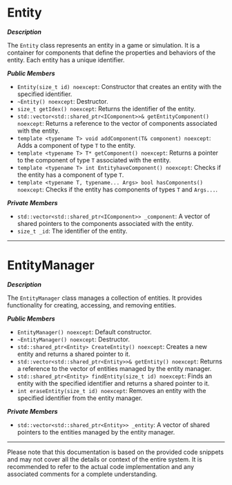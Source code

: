 # Entity

***Description***

The `Entity` class represents an entity in a game or simulation. It is a container for components that define the properties and behaviors of the entity. Each entity has a unique identifier.

***Public Members***

- `Entity(size_t id) noexcept`: Constructor that creates an entity with the specified identifier.
- `~Entity() noexcept`: Destructor.
- `size_t getIdex() noexcept`: Returns the identifier of the entity.
- `std::vector<std::shared_ptr<IComponent>>& getEntityComponent() noexcept`: Returns a reference to the vector of components associated with the entity.
- `template <typename T> void addComponent(T& component) noexcept`: Adds a component of type `T` to the entity.
- `template <typename T> T* getComponent() noexcept`: Returns a pointer to the component of type `T` associated with the entity.
- `template <typename T> int EntityhaveComponent() noexcept`: Checks if the entity has a component of type `T`.
- `template <typename T, typename... Args> bool hasComponents() noexcept`: Checks if the entity has components of types `T` and `Args...`.

***Private Members***

- `std::vector<std::shared_ptr<IComponent>> _component`: A vector of shared pointers to the components associated with the entity.
- `size_t _id`: The identifier of the entity.

---

# EntityManager

***Description***

The `EntityManager` class manages a collection of entities. It provides functionality for creating, accessing, and removing entities.

***Public Members***

- `EntityManager() noexcept`: Default constructor.
- `~EntityManager() noexcept`: Destructor.
- `std::shared_ptr<Entity> CreateEntity() noexcept`: Creates a new entity and returns a shared pointer to it.
- `std::vector<std::shared_ptr<Entity>>& getEntity() noexcept`: Returns a reference to the vector of entities managed by the entity manager.
- `std::shared_ptr<Entity> findEntity(size_t id) noexcept`: Finds an entity with the specified identifier and returns a shared pointer to it.
- `int eraseEntity(size_t id) noexcept`: Removes an entity with the specified identifier from the entity manager.

***Private Members***

- `std::vector<std::shared_ptr<Entity>> _entity`: A vector of shared pointers to the entities managed by the entity manager.

---

Please note that this documentation is based on the provided code snippets and may not cover all the details or context of the entire system. It is recommended to refer to the actual code implementation and any associated comments for a complete understanding.